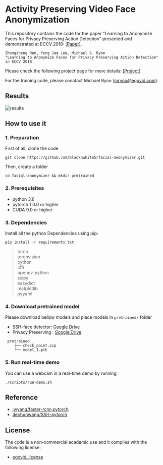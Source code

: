 # Activity Preserving Video Face Anonymization
This repository contains the code for the paper "Learning to Anonymize Faces for Privacy Preserving Action Detection" presented and demonstrated at ECCV 2018: [[Paper]](https://arxiv.org/abs/1803.11556).

    Zhongzheng Ren, Yong Jae Lee, Michael S. Ryoo
    "Learning to Anonymize Faces for Privacy Preserving Action Detection"
    in ECCV 2018

Please check the following project page for more details: [[Project]](https://jason718.github.io/project/privacy/main.html)


For the training code, please conatact Michael Ryoo ([mryoo@egovid.com](mryoo@egovid.com)).

## Results
![results](https://camo.githubusercontent.com/07b708ef957fc86b0ed2bf1b5e2fd667889c551e/68747470733a2f2f6a61736f6e3731382e6769746875622e696f2f70726f6a6563742f707269766163792f66696c65732f7175616c692e6a706567)

## How to use it

### 1. Preparation
First of all, clone the code  
```
git clone https://github.com/blacknwhite5/facial-anonymizer.git
```

Then, create a folder  
```
cd facial-anonymizer && mkdir pretrained
```

### 2. Prerequisites
 * python 3.6
 * pytorch 1.0.0 or higher
 * CUDA 9.0 or higher

### 3. Dependencies
Install all the python Dependencies using pip:  
```
pip install -r requirements.txt
```

> torch    
torchvision  
cython  
cffi  
opencv-python  
scipy  
easydict  
matplotlib  
pyyaml  


### 4. Download pretrained model
Please download bellow models and place models in ```pretrained/``` folder

 * SSH-face detector: [Google Drive](https://drive.google.com/file/d/18AlQ4sqD5hdUOic-zkoC3ldhwCfweOX8/view?usp=sharing)
 * Privacy Preserving : [Google Drive](https://drive.google.com/file/d/1GMouJutcJwlEIxYF_xhG_6ZtDYCrKJwp/view?usp=sharing)

```
 pretrained
    ├── check_point.zip
    └── model_1.pth
```
### 5. Run real-time demo  

You can use a webcam in a real-time demo by running  

```
./scripts/run-demo.sh
```

## Reference
 * [jwyang/faster-rcnn.pytorch](https://github.com/jwyang/faster-rcnn.pytorch)
 * [dechunwang/SSH-pytorch](https://github.com/dechunwang/SSH-pytorch)

## License
The code is a non-commercial academic use and it complies with the following license:  
 * [egovid_license](https://github.com/blacknwhite5/facial-anonymizer/blob/master/egovid_license.txt)
